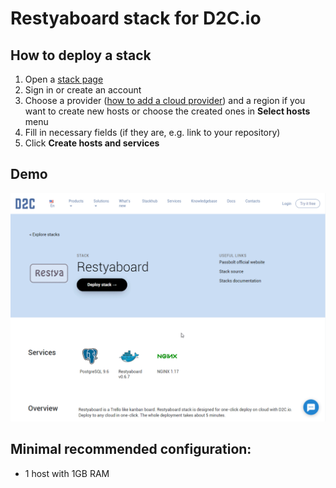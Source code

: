 # Restyaboard stack for D2C.io

## How to deploy a stack

1. Open a [stack page](https://panel.d2c.io/?import=https://github.com/d2cio/restyaboard-stack/archive/master.zip)
2. Sign in or create an account
3. Choose a provider ([how to add a cloud provider](https://docs.d2c.io/getting-started/cloud-providers/)) and a region if you want to create new hosts or choose the created ones in **Select hosts** menu
3. Fill in necessary fields (if they are, e.g. link to your repository)
4. Click **Create hosts and services**

## Demo

![How to deploy a stack](https://raw.githubusercontent.com/mastappl/images/master/restyaboard.gif)

## Minimal recommended configuration:

- 1 host with 1GB RAM
